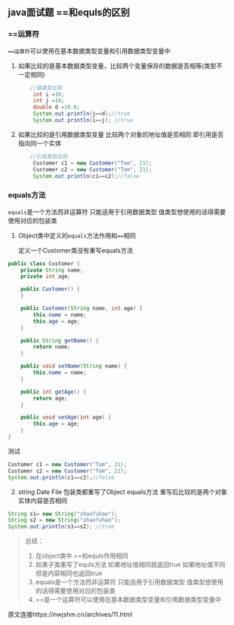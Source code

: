 ##  java面试题 ==和equls的区别

### ==运算符

`==运算符`可以使用在基本数据类型变量和引用数据类型变量中

1. 如果比较的是基本数据类型变量，比较两个变量保存的数据是否相等(类型不一定相同)

```java
       //值类型比较
        int i =10;
        int j =10;
        double d =10.0;
        System.out.println(j==d);//true
        System.out.println(i==j); //true
```

2. 如果比较的是引用数据类型变量 比较两个对象的地址值是否相同 即引用是否指向同一个实体

```java
       //引用类型比较
        Customer c1 = new Customer("Tom", 21);
        Customer c2 = new Customer("Tom", 21);
        System.out.println(c1==c2);//false
```



### equals方法

`equals`是一个方法而非运算符 只能适用于引用数据类型 值类型想使用的话得需要使用对应的包装类

1. Object类中定义的`equals`方法作用和`==`相同

   定义一个Customer类没有重写equals方法

```java
public class Customer {
    private String name;
    private int age;

    public Customer() {
    }

    public Customer(String name, int age) {
        this.name = name;
        this.age = age;
    }

    public String getName() {
        return name;
    }

    public void setName(String name) {
        this.name = name;
    }

    public int getAge() {
        return age;
    }

    public void setAge(int age) {
        this.age = age;
    }
}
```

测试

```java
Customer c1 = new Customer("Tom", 21);
Customer c2 = new Customer("Tom", 21);
System.out.println(c1==c2);//false
```

2. string Date File 包装类都重写了Object equals方法 重写后比较的是两个对象实体内容是否相同

```java
String s1= new String("zhaofuhao");
String s2 = new String("zhaofuhao");
System.out.println(s1==s2); //true
```

> 总结：
>
> 1. 在object类中 ==和equls作用相同
> 2. 如果子类重写了equls方法 如果地址值相同就返回true 如果地址值不同但是内容相同也返回true
> 3. equals是一个方法而非运算符 只能适用于引用数据类型 值类型想使用的话得需要使用对应的包装类
> 4. ==是一个运算符可以使用在基本数据类型变量和引用数据类型变量中

原文连接https://nwjshm.cn/archives/11.html

